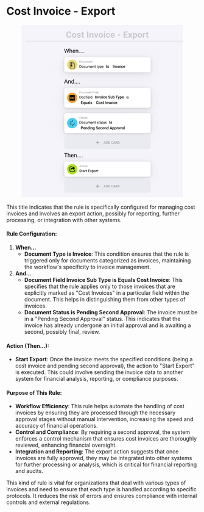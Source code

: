 # Cost Invoice - Export

<figure><img src="../../../../.gitbook/assets/Bildschirmfoto 2024-05-03 um 14.53.28.png" alt=""><figcaption></figcaption></figure>

This title indicates that the rule is specifically configured for managing cost invoices and involves an export action, possibly for reporting, further processing, or integration with other systems.

#### Rule Configuration:

1. **When…**
   * **Document Type is Invoice**: This condition ensures that the rule is triggered only for documents categorized as invoices, maintaining the workflow's specificity to invoice management.
2. **And…**
   * **Document Field Invoice Sub Type is Equals Cost Invoice**: This specifies that the rule applies only to those invoices that are explicitly marked as "Cost Invoices" in a particular field within the document. This helps in distinguishing them from other types of invoices.
   * **Document Status is Pending Second Approval**: The invoice must be in a "Pending Second Approval" status. This indicates that the invoice has already undergone an initial approval and is awaiting a second, possibly final, review.

#### Action (Then…):

* **Start Export**: Once the invoice meets the specified conditions (being a cost invoice and pending second approval), the action to "Start Export" is executed. This could involve sending the invoice data to another system for financial analysis, reporting, or compliance purposes.

#### Purpose of This Rule:

* **Workflow Efficiency**: This rule helps automate the handling of cost invoices by ensuring they are processed through the necessary approval stages without manual intervention, increasing the speed and accuracy of financial operations.
* **Control and Compliance**: By requiring a second approval, the system enforces a control mechanism that ensures cost invoices are thoroughly reviewed, enhancing financial oversight.
* **Integration and Reporting**: The export action suggests that once invoices are fully approved, they may be integrated into other systems for further processing or analysis, which is critical for financial reporting and audits.

This kind of rule is vital for organizations that deal with various types of invoices and need to ensure that each type is handled according to specific protocols. It reduces the risk of errors and ensures compliance with internal controls and external regulations.

